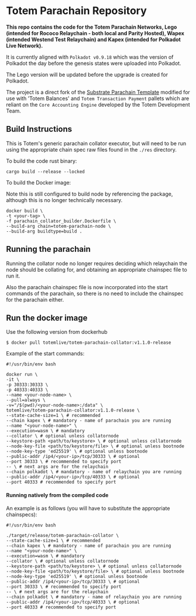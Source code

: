 # Totem Parachain Repository

**This repo contains the code for the Totem Parachain Networks, Lego (intended for Rococo Relaychain - both local and Parity Hosted), Wapex (intended Westend Test Relaychain) and Kapex (intended for Polkadot Live Network).**

It is currently aligned with `Polkadot v0.9.18` which was the version of Polkadot the day before the genesis states were uploaded into Polkadot.

The Lego version will be updated before the upgrade is created for Polkadot.

The project is a direct fork of the [Substrate Parachain Template](https://github.com/substrate-developer-hub/substrate-parachain-template) modified for use with 'Totem Balances' and `Totem Transaction Payment` pallets which are reliant on the `Core Accounting Engine` developed by the Totem Development Team.

## Build Instructions

This is Totem's generic parachain collator executor, but will need to be run using the appropriate chain spec raw files found in the `./res` directory.

To build the code rust binary:

    cargo build --release --locked

To build the Docker image:

Note this is still configured to build node by referencing the package, although this is no longer technically necessary.

    docker build \
    -t <your-tag> \
    -f parachain_collator_builder.Dockerfile \
    --build-arg chain=totem-parachain-node \
    --build-arg buildtype=build .

## Running the parachain

Running the collator node no longer requires deciding which relaychain the node should be collating for, and obtaining an appropriate chainspec file to run it. 

Also the parachain chainspec file is now incorporated into the start commands of the parachain, so there is no need to include the chainspec for the parachain either.

## Run the docker image

Use the following version from dockerhub 

    $ docker pull totemlive/totem-parachain-collator:v1.1.0-release

Example of the start commands:

```shell
#!/usr/bin/env bash

docker run \
-it \
-p 30333:30333 \
-p 40333:40333 \
--name <your-node-name> \
--pull=always \
-v="/$(pwd)/<your-node-name>:/data" \
totemlive/totem-parachain-collator:v1.1.0-release \
--state-cache-size=1 \ # recommended
--chain kapex \ # mandatory - name of parachain you are running 
--name "<your-node-name>" \
--execution=wasm \ # mandatory
--collator \ # optional unless collatornode
--keystore-path <path/to/keystore> \ # optional unless collatornode
--node-key-file <path/to/keystore/file> \ # optional unless bootnode
--node-key-type 'ed25519' \ # optional unless bootnode
--public-addr /ip4/<your-ip>/tcp/30333 \ # optional
--port 30333 \ # recommended to specify port
-- \ # next args are for the relaychain
--chain polkadot \ # mandatory - name of relaychain you are running
--public-addr /ip4/<your-ip>/tcp/40333 \ # optional
--port 40333 # recommended to specify port
```

#### Running natively from the compiled code

An example is as follows (you will have to substitute the appropriate chainspecs):

```shell
#!/usr/bin/env bash

./target/release/totem-parachain-collator \
--state-cache-size=1 \ # recommended
--chain kapex \ # mandatory - name of parachain you are running 
--name "<your-node-name>" \
--execution=wasm \ # mandatory
--collator \ # optional unless collatornode
--keystore-path <path/to/keystore> \ # optional unless collatornode
--node-key-file <path/to/keystore/file> \ # optional unless bootnode
--node-key-type 'ed25519' \ # optional unless bootnode
--public-addr /ip4/<your-ip>/tcp/30333 \ # optional
--port 30333 \ # recommended to specify port
-- \ # next args are for the relaychain
--chain polkadot \ # mandatory - name of relaychain you are running
--public-addr /ip4/<your-ip>/tcp/40333 \ # optional
--port 40333 # recommended to specify port
```